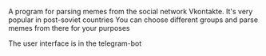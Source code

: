 A program for parsing memes from the social network Vkontakte. It's very popular in post-soviet countries 
You can choose different groups and parse memes from there for your purposes 

The user interface is in the telegram-bot 